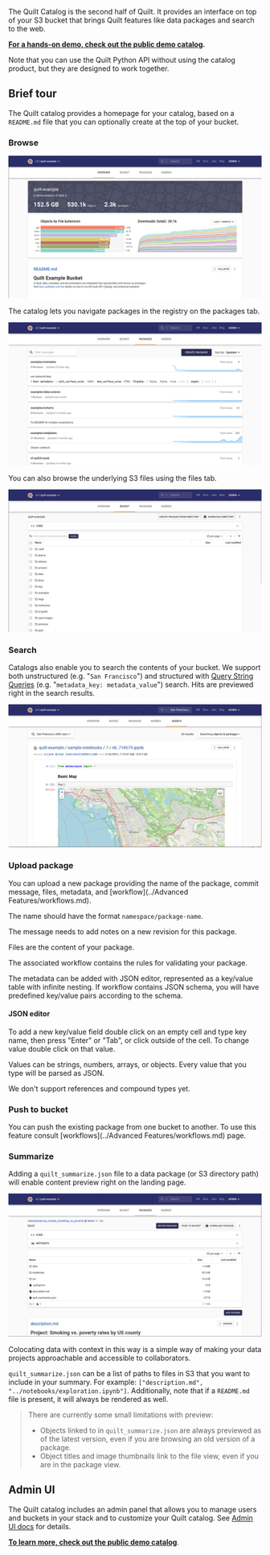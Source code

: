 The Quilt Catalog is the second half of Quilt. It provides an interface on top of your S3 bucket that brings Quilt features like data packages and search to the web.

**[For a hands-on demo, check out the public demo catalog](https://open.quiltdata.com/b/quilt-example).**

Note that you can use the Quilt Python API without using the catalog product, but they are designed to work together.

## Brief tour

The Quilt catalog provides a homepage for your catalog, based on a `README.md` file that you can optionally create at the top of your bucket.

### Browse

![](../imgs/catalog_homepage.png)

The catalog lets you navigate packages in the registry on the packages tab.

![](../imgs/catalog_packages_tab.png)

You can also browse the underlying S3 files using the files tab.

![](../imgs/catalog_files_tab.png)

### Search

Catalogs also enable you to search the contents of your bucket. We support both unstructured (e.g. "`San Francisco`") and structured with [Query String Queries](https://www.elastic.co/guide/en/elasticsearch/reference/6.7/query-dsl-query-string-query.html#query-string-syntax) (e.g. "`metadata_key: metadata_value`") search. Hits are previewed right in the search results.

![](../imgs/catalog_search.png)

### Upload package

You can upload a new package providing the name of the package, commit message, files, metadata, and [workflow](../Advanced Features/workflows.md).

The name should have the format `namespace/package-name`.

The message needs to add notes on a new revision for this package.

Files are the content of your package.

The associated workflow contains the rules for validating your package.

The metadata can be added with JSON editor, represented as a key/value table with infinite nesting. If workflow contains JSON schema, you will have predefined key/value pairs according to the schema.

#### JSON editor

To add a new key/value field double click on an empty cell and type key name, then press "Enter" or "Tab", or click outside of the cell. To change value double click on that value.

Values can be strings, numbers, arrays, or objects. Every value that you type will be parsed as JSON.

We don't support references and compound types yet.

### Push to bucket

You can push the existing package from one bucket to another. To use this feature consult [workflows](../Advanced Features/workflows.md) page.

### Summarize

Adding a `quilt_summarize.json` file to a data package (or S3 directory path) will enable content preview right on the landing page.

![](../imgs/catalog_package_landing_page.png)

Colocating data with context in this way is a simple way of making your data projects approachable and accessible to collaborators.

`quilt_summarize.json` can be a list of paths to files in S3 that you want to include in your summary. For example: `["description.md", "../notebooks/exploration.ipynb"]`. Additionally, note that if a `README.md` file is present, it will always be rendered as well.

> There are currently some small limitations with preview:
>
> * Objects linked to in `quilt_summarize.json` are always previewed as of the latest version, even if you are browsing an old version of a package.
> * Object titles and image thumbnails link to the file view, even if you are in the package view.

## Admin UI

The Quilt catalog includes an admin panel that allows you to manage users and buckets in your stack and to customize your Quilt catalog.
See [Admin UI docs](../Catalog/Admin.md) for details.


**[To learn more, check out the public demo catalog](https://open.quiltdata.com/b/quilt-example)**.
